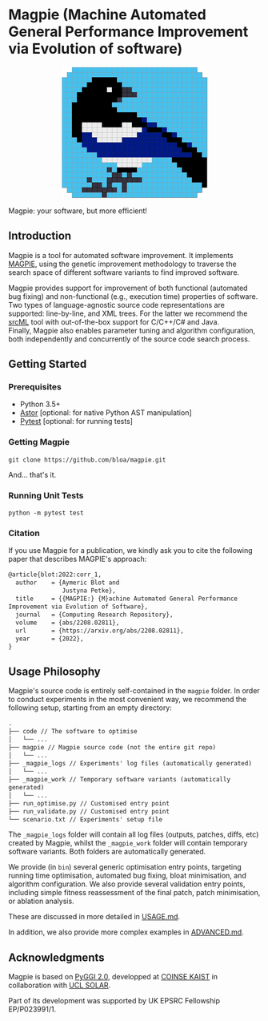 # Magpie (Machine Automated General Performance Improvement via Evolution of software)

<p align="center">
  <img alt="MAGPIE logo" src="./logo_magpie.png" />
</p>

Magpie: your software, but more efficient!

## Introduction

Magpie is a tool for automated software improvement.
It implements [MAGPIE](#citation), using the genetic improvement methodology to traverse the search space of different software variants to find improved software.

Magpie provides support for improvement of both functional (automated bug fixing) and non-functional (e.g., execution time) properties of software.  
Two types of language-agnostic source code representations are supported: line-by-line, and XML trees.
For the latter we recommend the [srcML](https://www.srcml.org/) tool with out-of-the-box support for C/C++/C# and Java.  
Finally, Magpie also enables parameter tuning and algorithm configuration, both independently and concurrently of the source code search process.

## Getting Started

### Prerequisites

- Python 3.5+
- [Astor](https://astor.readthedocs.io/) [optional: for native Python AST manipulation]
- [Pytest](https://docs.pytest.org/) [optional: for running tests]

### Getting Magpie

    git clone https://github.com/bloa/magpie.git

And... that's it.

### Running Unit Tests

    python -m pytest test

### Citation

If you use Magpie for a publication, we kindly ask you to cite the following paper that describes MAGPIE's approach:

```
@article{blot:2022:corr_1,
  author    = {Aymeric Blot and
               Justyna Petke},
  title     = {{MAGPIE:} {M}achine Automated General Performance Improvement via Evolution of Software},
  journal   = {Computing Research Repository},
  volume    = {abs/2208.02811},
  url       = {https://arxiv.org/abs/2208.02811},
  year      = {2022},
}
```


## Usage Philosophy

Magpie's source code is entirely self-contained in the `magpie` folder.
In order to conduct experiments in the most convenient way, we recommend the following setup, starting from an empty directory:

    .
    ├── code // The software to optimise
    │   └── ...
    ├── magpie // Magpie source code (not the entire git repo)
    │   └── ...
    ├── _magpie_logs // Experiments' log files (automatically generated)
    │   └── ...
    ├── _magpie_work // Temporary software variants (automatically generated)
    │   └── ...
    ├── run_optimise.py // Customised entry point
    ├── run_validate.py // Customised entry point
    └── scenario.txt // Experiments' setup file

The `_magpie_logs` folder will contain all log files (outputs, patches, diffs, etc) created by Magpie, whilst the `_magpie_work` folder will contain temporary software variants.
Both folders are automatically generated.

We provide (in `bin`) several generic optimisation entry points, targeting running time optimisation, automated bug fixing, bloat minimisation, and algorithm configuration.
We also provide several validation entry points, including simple fitness reassessment of the final patch, patch minimisation, or ablation analysis.

These are discussed in more detailed in [USAGE.md](/USAGE.md).

In addition, we also provide more complex examples in [ADVANCED.md](/ADVANCED.md).


## Acknowledgments

Magpie is based on [PyGGI 2.0](https://github.com/coinse/pyggi), developped at [COINSE KAIST](https://coinse.kaist.ac.kr/) in collaboration with [UCL SOLAR](https://solar.cs.ucl.ac.uk/).

Part of its development was supported by UK EPSRC Fellowship EP/P023991/1.

